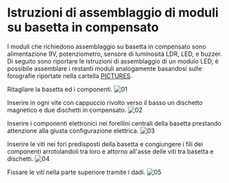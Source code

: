 # Istruzioni di assemblaggio di moduli su basetta in compensato

I moduli che richiedono assemblaggio su basetta in compensato sono
alimentazione 9V, potenziometro, sensore di luminosità LDR, LED, e 
buzzer. Di seguito sono riportare le istruzioni di assemblaggio di un
modulo LED, è possibile assemblare i restanti moduli analogamente
basandosi sulle forografie riportate nella cartella [PICTURES]().

Ritagliare la basetta ed i componenti.
![01](/foto_assemblaggio/wood_assembly_instructions/01.jpg)

Inserire in ogni vite con cappuccio rivolto verso il basso un dischetto
magnetico e due dischetti in compensato.
![02](/foto_assemblaggio/wood_assembly_instructions/02.jpg)

Inserire i componenti elettronici nei forellini centrali della basetta
prestando attenzione alla giusta configurazione elettrica.
![03](/foto_assemblaggio/wood_assembly_instructions/03.jpg)

Inserire le viti nei fori predisposti della basetta e congiungere i fili
dei componenti arrotolandoli tra loro e attorno all'asse delle viti tra
basetta e dischetti.
![04](/foto_assemblaggio/wood_assembly_instructions/04.jpg)

Fissare le viti nella parte superiore tramite i dadi.
![05](/foto_assemblaggio/wood_assembly_instructions/05.jpg)
